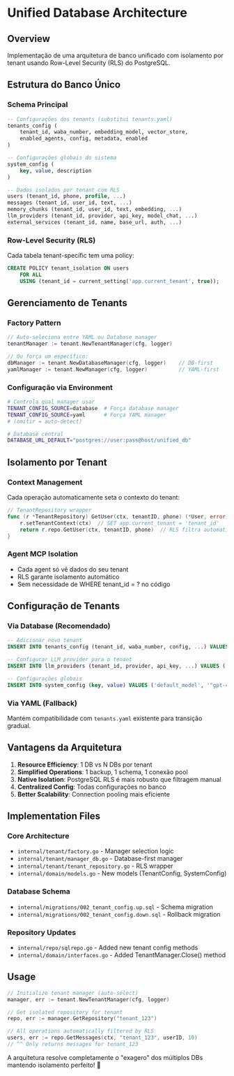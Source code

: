 # Unified Database Architecture

## Overview

Implementação de uma arquitetura de banco unificado com isolamento por tenant usando Row-Level Security (RLS) do PostgreSQL.

## Estrutura do Banco Único

### Schema Principal
```sql
-- Configurações dos tenants (substitui tenants.yaml)
tenants_config (
    tenant_id, waba_number, embedding_model, vector_store,
    enabled_agents, config, metadata, enabled
)

-- Configurações globais do sistema
system_config (
    key, value, description
)

-- Dados isolados por tenant com RLS
users (tenant_id, phone, profile, ...)
messages (tenant_id, user_id, text, ...)  
memory_chunks (tenant_id, user_id, text, embedding, ...)
llm_providers (tenant_id, provider, api_key, model_chat, ...)
external_services (tenant_id, name, base_url, auth, ...)
```

### Row-Level Security (RLS)
Cada tabela tenant-specific tem uma policy:
```sql
CREATE POLICY tenant_isolation ON users
    FOR ALL  
    USING (tenant_id = current_setting('app.current_tenant', true));
```

## Gerenciamento de Tenants

### Factory Pattern
```go
// Auto-seleciona entre YAML ou Database manager
tenantManager := tenant.NewTenantManager(cfg, logger)

// Ou força um específico:
dbManager := tenant.NewDatabaseManager(cfg, logger)    // DB-first
yamlManager := tenant.NewManager(cfg, logger)          // YAML-first
```

### Configuração via Environment
```bash
# Controla qual manager usar
TENANT_CONFIG_SOURCE=database  # Força database manager
TENANT_CONFIG_SOURCE=yaml      # Força YAML manager
# (omitir = auto-detect)

# Database central
DATABASE_URL_DEFAULT="postgres://user:pass@host/unified_db"
```

## Isolamento por Tenant

### Context Management  
Cada operação automaticamente seta o contexto do tenant:
```go
// TenantRepository wrapper
func (r *TenantRepository) GetUser(ctx, tenantID, phone) (*User, error) {
    r.setTenantContext(ctx)  // SET app.current_tenant = 'tenant_id'
    return r.repo.GetUser(ctx, tenantID, phone)  // RLS filtra automaticamente
}
```

### Agent MCP Isolation
- Cada agent só vê dados do seu tenant
- RLS garante isolamento automático
- Sem necessidade de WHERE tenant_id = ? no código

## Configuração de Tenants

### Via Database (Recomendado)
```sql
-- Adicionar novo tenant
INSERT INTO tenants_config (tenant_id, waba_number, config, ...) VALUES (...);

-- Configurar LLM provider para o tenant  
INSERT INTO llm_providers (tenant_id, provider, api_key, ...) VALUES (...);

-- Configurações globais
INSERT INTO system_config (key, value) VALUES ('default_model', '"gpt-4"');
```

### Via YAML (Fallback)
Mantém compatibilidade com `tenants.yaml` existente para transição gradual.

## Vantagens da Arquitetura

1. **Resource Efficiency**: 1 DB vs N DBs por tenant
2. **Simplified Operations**: 1 backup, 1 schema, 1 conexão pool
3. **Native Isolation**: PostgreSQL RLS é mais robusto que filtragem manual
4. **Centralized Config**: Todas configurações no banco
5. **Better Scalability**: Connection pooling mais eficiente

## Implementation Files

### Core Architecture
- `internal/tenant/factory.go` - Manager selection logic
- `internal/tenant/manager_db.go` - Database-first manager
- `internal/tenant/tenant_repository.go` - RLS wrapper
- `internal/domain/models.go` - New models (TenantConfig, SystemConfig)

### Database Schema
- `internal/migrations/002_tenant_config.up.sql` - Schema migration
- `internal/migrations/002_tenant_config.down.sql` - Rollback migration

### Repository Updates  
- `internal/repo/sqlrepo.go` - Added new tenant config methods
- `internal/domain/interfaces.go` - Added TenantManager.Close() method

## Usage

```go
// Initialize tenant manager (auto-select)
manager, err := tenant.NewTenantManager(cfg, logger)

// Get isolated repository for tenant
repo, err := manager.GetRepository("tenant_123")

// All operations automatically filtered by RLS
users, err := repo.GetMessages(ctx, "tenant_123", userID, 10)
// ^^ Only returns messages for tenant_123
```

A arquitetura resolve completamente o "exagero" dos múltiplos DBs mantendo isolamento perfeito! 🚀